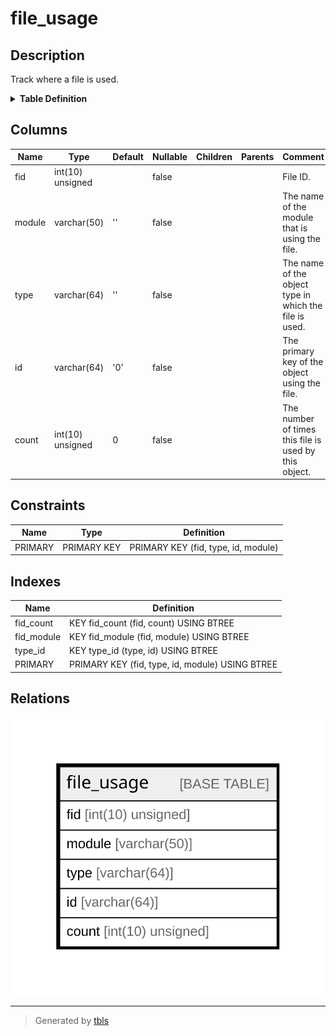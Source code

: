 # file_usage

## Description

Track where a file is used.

<details>
<summary><strong>Table Definition</strong></summary>

```sql
CREATE TABLE `file_usage` (
  `fid` int(10) unsigned NOT NULL COMMENT 'File ID.',
  `module` varchar(50) CHARACTER SET ascii COLLATE ascii_general_ci NOT NULL DEFAULT '' COMMENT 'The name of the module that is using the file.',
  `type` varchar(64) CHARACTER SET ascii COLLATE ascii_general_ci NOT NULL DEFAULT '' COMMENT 'The name of the object type in which the file is used.',
  `id` varchar(64) CHARACTER SET ascii COLLATE ascii_general_ci NOT NULL DEFAULT '0' COMMENT 'The primary key of the object using the file.',
  `count` int(10) unsigned NOT NULL DEFAULT 0 COMMENT 'The number of times this file is used by this object.',
  PRIMARY KEY (`fid`,`type`,`id`,`module`),
  KEY `type_id` (`type`,`id`),
  KEY `fid_count` (`fid`,`count`),
  KEY `fid_module` (`fid`,`module`)
) ENGINE=InnoDB DEFAULT CHARSET=utf8mb4 COLLATE=utf8mb4_general_ci COMMENT='Track where a file is used.'
```

</details>

## Columns

| Name | Type | Default | Nullable | Children | Parents | Comment |
| ---- | ---- | ------- | -------- | -------- | ------- | ------- |
| fid | int(10) unsigned |  | false |  |  | File ID. |
| module | varchar(50) | '' | false |  |  | The name of the module that is using the file. |
| type | varchar(64) | '' | false |  |  | The name of the object type in which the file is used. |
| id | varchar(64) | '0' | false |  |  | The primary key of the object using the file. |
| count | int(10) unsigned | 0 | false |  |  | The number of times this file is used by this object. |

## Constraints

| Name | Type | Definition |
| ---- | ---- | ---------- |
| PRIMARY | PRIMARY KEY | PRIMARY KEY (fid, type, id, module) |

## Indexes

| Name | Definition |
| ---- | ---------- |
| fid_count | KEY fid_count (fid, count) USING BTREE |
| fid_module | KEY fid_module (fid, module) USING BTREE |
| type_id | KEY type_id (type, id) USING BTREE |
| PRIMARY | PRIMARY KEY (fid, type, id, module) USING BTREE |

## Relations

![er](file_usage.svg)

---

> Generated by [tbls](https://github.com/k1LoW/tbls)
